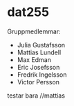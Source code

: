 # dat255

Gruppmedlemmar:

- Julia Gustafsson
- Mattias Lundell
- Max Edman
- Eric Josefsson
- Fredrik Ingelsson
- Victor Persson

testar bara //mattias
